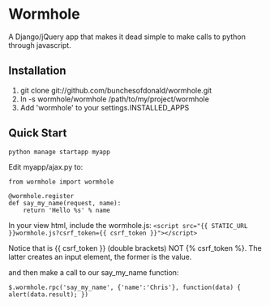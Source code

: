# Wormhole

A Django/jQuery app that makes it dead simple to make calls to python through javascript.

## Installation

1. git clone git://github.com/bunchesofdonald/wormhole.git
2. ln -s wormhole/wormhole /path/to/my/project/wormhole
3. Add 'wormhole' to your settings.INSTALLED_APPS

## Quick Start

    python manage startapp myapp

Edit myapp/ajax.py to:

    from wormhole import wormhole

    @wormhole.register
    def say_my_name(request, name):
        return 'Hello %s' % name

In your view html, include the wormhole.js:
    `<script src="{{ STATIC_URL }}wormhole.js?csrf_token={{ csrf_token }}"></script>`

Notice that is {{ csrf_token }} (double brackets) NOT {% csrf_token %}. 
The latter creates an input element, the former is the value.

and then make a call to our say_my_name function:

    $.wormhole.rpc('say_my_name', {'name':'Chris'}, function(data) { alert(data.result); })
